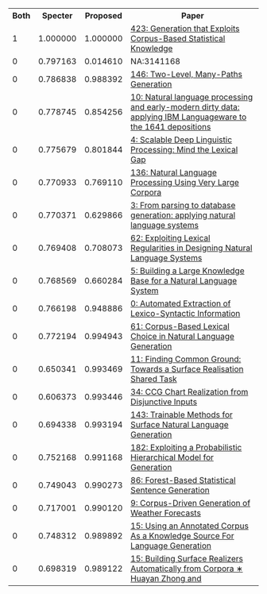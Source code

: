 <html><table><tr>
<th>Both</th>
<th>Specter</th>
<th>Proposed</th>
<th>Paper</th>
</tr>
<tr>
<td>1</td>
<td>1.000000</td>
<td>1.000000</td>
<td><a href="https://www.semanticscholar.org/paper/0886bd3d1b4fd46928a295a36b5230c4352f699b">423: Generation that Exploits Corpus-Based Statistical Knowledge</a></td>
</tr>
<tr>
<td>0</td>
<td>0.797163</td>
<td>0.014610</td>
<td>NA:3141168</td>
</tr>
<tr>
<td>0</td>
<td>0.786838</td>
<td>0.988392</td>
<td><a href="https://www.semanticscholar.org/paper/925b40ae3aa7ed1bf642d78dc80fce1f573293e2">146: Two-Level, Many-Paths Generation</a></td>
</tr>
<tr>
<td>0</td>
<td>0.778745</td>
<td>0.854256</td>
<td><a href="https://www.semanticscholar.org/paper/09f68a2403e882e8b85b3aa618a0e1f4d205b90c">10: Natural language processing and early-modern dirty data: applying IBM Languageware to the 1641 depositions</a></td>
</tr>
<tr>
<td>0</td>
<td>0.775679</td>
<td>0.801844</td>
<td><a href="https://www.semanticscholar.org/paper/937a9e149ee8b80e9d69bc4ce4e52c4c4f653e26">4: Scalable Deep Linguistic Processing: Mind the Lexical Gap</a></td>
</tr>
<tr>
<td>0</td>
<td>0.770933</td>
<td>0.769110</td>
<td><a href="https://www.semanticscholar.org/paper/ef847e14d63341274f5f2dcf978786b721bcfcd8">136: Natural Language Processing Using Very Large Corpora</a></td>
</tr>
<tr>
<td>0</td>
<td>0.770371</td>
<td>0.629866</td>
<td><a href="https://www.semanticscholar.org/paper/e9b0ce867de7cc7e05315a0e73d7bf06b095a13f">3: From parsing to database generation: applying natural language systems</a></td>
</tr>
<tr>
<td>0</td>
<td>0.769408</td>
<td>0.708073</td>
<td><a href="https://www.semanticscholar.org/paper/1093084110ad9158dcebb14c391794d586de9b69">62: Exploiting Lexical Regularities in Designing Natural Language Systems</a></td>
</tr>
<tr>
<td>0</td>
<td>0.768569</td>
<td>0.660284</td>
<td><a href="https://www.semanticscholar.org/paper/b02df8174726c42938fe9dba52658eeadc6e07e4">5: Building a Large Knowledge Base for a Natural Language System</a></td>
</tr>
<tr>
<td>0</td>
<td>0.766198</td>
<td>0.948886</td>
<td><a href="https://www.semanticscholar.org/paper/0e5a20cbae35ae21aa951e1d8712b30624561d28">0: Automated Extraction of Lexico-Syntactic Information</a></td>
</tr>
<tr>
<td>0</td>
<td>0.772194</td>
<td>0.994943</td>
<td><a href="https://www.semanticscholar.org/paper/322a66f2baa894d6e85f08d772a54660f967f964">61: Corpus-Based Lexical Choice in Natural Language Generation</a></td>
</tr>
<tr>
<td>0</td>
<td>0.650341</td>
<td>0.993469</td>
<td><a href="https://www.semanticscholar.org/paper/ad7841322532c2e0a6679b61ff4b30fb2465f9a8">11: Finding Common Ground: Towards a Surface Realisation Shared Task</a></td>
</tr>
<tr>
<td>0</td>
<td>0.606373</td>
<td>0.993446</td>
<td><a href="https://www.semanticscholar.org/paper/54c3774cac16cd5c955a49eff845754ce3b8c6ef">34: CCG Chart Realization from Disjunctive Inputs</a></td>
</tr>
<tr>
<td>0</td>
<td>0.694338</td>
<td>0.993194</td>
<td><a href="https://www.semanticscholar.org/paper/2540b651519f631ab62b609b1acbfdb6d774fd3a">143: Trainable Methods for Surface Natural Language Generation</a></td>
</tr>
<tr>
<td>0</td>
<td>0.752168</td>
<td>0.991168</td>
<td><a href="https://www.semanticscholar.org/paper/e733d1c229cb010d6630bae29fb86cfbe09a2d0f">182: Exploiting a Probabilistic Hierarchical Model for Generation</a></td>
</tr>
<tr>
<td>0</td>
<td>0.749043</td>
<td>0.990273</td>
<td><a href="https://www.semanticscholar.org/paper/df7eb9f3099747579b609a0072d390aa33c3f17f">86: Forest-Based Statistical Sentence Generation</a></td>
</tr>
<tr>
<td>0</td>
<td>0.717001</td>
<td>0.990120</td>
<td><a href="https://www.semanticscholar.org/paper/decd7d751635526781b639a5d346c4c1ee459eed">9: Corpus-Driven Generation of Weather Forecasts</a></td>
</tr>
<tr>
<td>0</td>
<td>0.748312</td>
<td>0.989892</td>
<td><a href="https://www.semanticscholar.org/paper/75ff287e2fac9cf82f6083f268edb3072dbaf31c">15: Using an Annotated Corpus As a Knowledge Source For Language Generation</a></td>
</tr>
<tr>
<td>0</td>
<td>0.698319</td>
<td>0.989122</td>
<td><a href="https://www.semanticscholar.org/paper/4754c9e32331fcc531730e9ecb8776d05662260a">15: Building Surface Realizers Automatically from Corpora ∗ Huayan Zhong and</a></td>
</tr>
</table></html>
